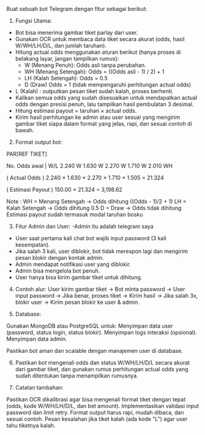 Buat sebuah bot Telegram dengan fitur sebagai berikut:

1. Fungsi Utama:
- Bot bisa menerima gambar tiket parlay dari user.
- Gunakan OCR untuk membaca data tiket secara akurat (odds, hasil W/WH/LH/D/L, dan jumlah taruhan).
- Hitung actual odds menggunakan aturan berikut (hanya proses di belakang layar, jangan tampilkan rumus):
  - W (Menang Penuh): Odds asli tanpa perubahan.
  - WH (Menang Setengah): Odds = ((Odds asli - 1) / 2) + 1
  - LH (Kalah Setengah): Odds = 0.5
  - D (Draw) Odds = 1 (tidak mempengaruhi perhitungan actual odds)
 - L (Kalah) : outputkan pesan tiket sudah kalah, proses berhenti.
- Kalikan semua odds yang sudah disesuaikan untuk mendapatkan actual odds dengan presisi penuh, lalu tampilkan hasil pembulatan 3 desimal.
- Hitung estimasi payout = taruhan × actual odds.
- Kirim hasil perhitungan ke admin atau user sesuai yang mengirim gambar tiket siapa dalam format yang jelas, rapi, dan sesuai contoh di bawah.

2. Format output bot:

PAR[REF TIKET]

No. Odds awal | W/L
2.240 W
1.630 W
2.270 W
1.710 W
2.010 WH

( Actual Odds )
2.240 × 1.630 × 2.270 × 1.710 × 1.505 = 21.324

( Estimasi Payout )
150.00 × 21.324 = 3,198.62

Note :
WH = Menang Setengah → Odds dihitung ((Odds - 1)/2 + 1)
LH = Kalah Setengah → Odds dihitung 0.5
D = Draw → Odds tidak dihitung
Estimasi payout sudah termasuk modal taruhan bosku


3. Fitur Admin dan User:
-Admin itu adalah telegram saya 
- User saat pertama kali chat bot wajib input password (3 kali kesempatan).
- Jika salah 3 kali, user diblokir, bot tidak merespon lagi dan mengirim pesan blokir dengan kontak admin.
- Admin mendapat notifikasi user yang diblokir.
- Admin bisa mengelola bot penuh.
- User hanya bisa kirim gambar tiket untuk dihitung.

4. Contoh alur:
User kirim gambar tiket → Bot minta password → User input password → Jika benar, proses tiket → Kirim hasil → Jika salah 3x, blokir user → Kirim pesan blokir ke user & admin.

5. Database:

Gunakan MongoDB atau PostgreSQL untuk:
Menyimpan data user (password, status login, status blokir).
Menyimpan logs interaksi (opsional).
Menyimpan data admin.

Pastikan bot aman dan scalable dengan manajemen user di database.

6. Pastikan bot mengenali odds dan status W/WH/LH/D/L secara akurat dari gambar tiket, dan gunakan rumus perhitungan actual odds yang sudah ditentukan tanpa menampilkan rumusnya.

7. Catatan tambahan:

Pastikan OCR dikalibrasi agar bisa mengenali format tiket dengan tepat (odds, kode W/WH/LH/D/L, dan bet amount).
Implementasikan validasi input password dan limit retry.
Format output harus rapi, mudah dibaca, dan sesuai contoh.
Pesan kesalahan jika tiket kalah (ada kode "L") agar user tahu tiketnya kalah.


